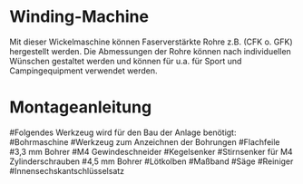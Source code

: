 # Winding-Machine

Mit dieser Wickelmaschine können Faserverstärkte Rohre z.B. (CFK o. GFK) hergestellt werden. Die Abmessungen der Rohre können nach individuellen Wünschen gestaltet werden und können für u.a. für Sport und Campingequipment verwendet werden. 

# Montageanleitung
#Folgendes Werkzeug wird für den Bau der Anlage benötigt:
#Bohrmaschine
#Werkzeug zum Anzeichnen der Bohrungen
#Flachfeile
#3,3 mm Bohrer
#M4 Gewindeschneider
#Kegelsenker
#Stirnsenker für M4 Zylinderschrauben
#4,5 mm Bohrer
#Lötkolben
#Maßband
#Säge
#Reiniger
#Innensechskantschlüsselsatz
